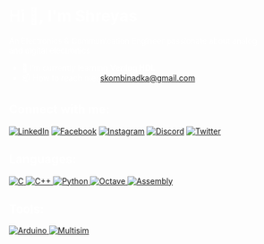 <div style="background-image: url('imagegithub.jpeg'); background-size: cover; padding: 20px; color: white;">

# Hi 👋, I'm Shreyas

An Electronics & Communication Engineer passionate about analog and digital electronics

- 🌱 I’m currently learning **Verilog HDL**
- 📫 How to reach me: [skombinadka@gmail.com](mailto:skombinadka@gmail.com)

## Connect with me:
[![LinkedIn](https://img.shields.io/badge/-LinkedIn-blue?logo=linkedin&logoColor=white&style=for-the-badge)](https://www.linkedin.com/in/shreyas-kombinadka-b767292a2)
[![Facebook](https://img.shields.io/badge/-Facebook-blue?logo=facebook&logoColor=white&style=for-the-badge)](https://www.facebook.com)
[![Instagram](https://img.shields.io/badge/-Instagram-purple?logo=instagram&logoColor=white&style=for-the-badge)](https://www.instagram.com)
[![Discord](https://img.shields.io/badge/-Discord-blue?logo=discord&logoColor=white&style=for-the-badge)](https://discord.com)
[![Twitter](https://img.shields.io/badge/-Twitter-blue?logo=twitter&logoColor=white&style=for-the-badge)](https://x.com/Shreyas_T555?t=MOrF8K18_Tfk5zw932iDxQ&s=08)

## Languages:
<a href="https://en.wikipedia.org/wiki/C_(programming_language)" target="_blank">
    <img src="https://img.shields.io/badge/-C-blue?logo=c&logoColor=white&style=for-the-badge" alt="C">
</a>
<a href="https://en.wikipedia.org/wiki/C%2B%2B" target="_blank">
    <img src="https://img.shields.io/badge/-C++-blue?logo=c%2B%2B&logoColor=white&style=for-the-badge" alt="C++">
</a>
<a href="https://www.python.org/" target="_blank">
    <img src="https://img.shields.io/badge/-Python-yellow?logo=python&logoColor=white&style=for-the-badge" alt="Python">
</a>
<a href="https://www.gnu.org/software/octave/" target="_blank">
    <img src="https://img.shields.io/badge/-Octave-orange?logo=octave&logoColor=white&style=for-the-badge" alt="Octave">
</a>
<a href="https://en.wikipedia.org/wiki/Assembly_language" target="_blank">
    <img src="https://img.shields.io/badge/-Assembly-black?logo=codeforces&logoColor=white&style=for-the-badge" alt="Assembly">
</a>

## Tools:
<a href="https://www.arduino.cc/" target="_blank">
    <img src="https://img.shields.io/badge/-Arduino-white?logo=arduino&logoColor=green&style=for-the-badge" alt="Arduino">
</a>
<a href="https://www.ni.com/en-us/shop/electronic-test-instrumentation/application-software-for-electronic-test-and-instrumentation-category/what-is-multisim.html" target="_blank">
    <img src="https://img.shields.io/badge/-Multisim-red?logo=national-instruments&logoColor=white&style=for-the-badge" alt="Multisim">
</a>

</div>
